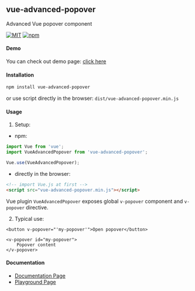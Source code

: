 [mit-image]: https://img.shields.io/badge/License-MIT-yellow.svg
[mit-url]: https://opensource.org/licenses/MIT
[npm-version-image]: https://img.shields.io/npm/v/vue-advanced-popover?maxAge=2592000
[npm-url]: https://www.npmjs.com/package/vue-advanced-popover

## vue-advanced-popover
Advanced Vue popover component

[![MIT][mit-image]][mit-url]
[![npm][npm-version-image]][npm-url]

#### Demo
You can check out demo page:
<a href="https://filiprak.github.io/vue-advanced-popover" target="_blank">
    click here
</a>

#### Installation
```bash
npm install vue-advanced-popover
```
or use script directly in the browser: `dist/vue-advanced-popover.min.js`

#### Usage
1. Setup:
- npm:
```js
import Vue from 'vue';
import VueAdvancedPopover from 'vue-advanced-popover';

Vue.use(VueAdvancedPopover);
```
- directly in the browser:
```html
<!-- import Vue.js at first -->
<script src="vue-advanced-popover.min.js"></script>
```
Vue plugin `VueAdvancedPopover` exposes global `v-popover` component and `v-popover` directive.

2. Typical use:
```vue
<button v-popover="'my-popover'">Open popover</button>

<v-popover id="my-popover">
    Popover content
</v-popover>
```

#### Documentation
- <a href="https://filiprak.github.io/vue-advanced-popover/#/docs" target="_blank">
      Documentation Page
  </a>
- <a href="https://filiprak.github.io/vue-advanced-popover/#/playground" target="_blank">
      Playground Page
  </a>